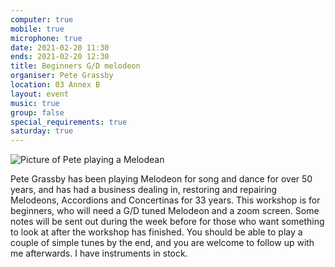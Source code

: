 ```yaml
---
computer: true
mobile: true
microphone: true
date: 2021-02-20 11:30
ends: 2021-02-20 12:30
title: Beginners G/D melodeon
organiser: Pete Grassby
location: 03 Annex B
layout: event
music: true
group: false
special_requirements: true
saturday: true
---
```

![Picture of Pete playing a Melodean]({{site.baseurl}}/assets/event_melodean.jpg)

Pete Grassby has been playing Melodeon for song and dance for over 50 years, and has had a business dealing in, restoring and repairing Melodeons, Accordions and Concertinas for 33 years.
This workshop is for beginners, who will need a G/D tuned Melodeon and a zoom screen. Some notes will be sent out during the week before for those who want something to look at after the workshop has finished. You should be able to play a couple of simple tunes by the end, and you are welcome to follow up with me afterwards. I have instruments in stock.

